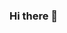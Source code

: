 ### Hi there 👋

<!--
**Ngozi234/Ngozi234** is a ✨ _special_ ✨ repository because its `README.md` (this file) appears on your GitHub profile.

Here are some ideas to get you started:

root@599db6521bdoroot:/alx-pre_course# echo 'My first readme' > README.md                                                                 
root@:599db6521bdoroot:/alx-pre_course/alx-pre_course# cat README.md                                                                                      
My first readme
-->
